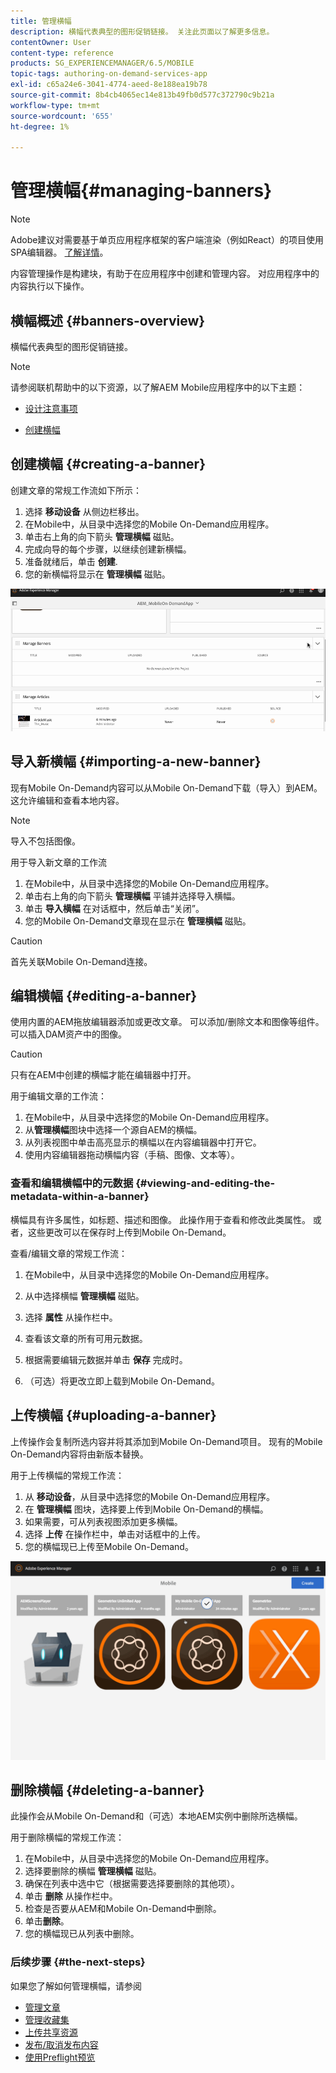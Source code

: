 ```yaml
---
title: 管理横幅
description: 横幅代表典型的图形促销链接。 关注此页面以了解更多信息。
contentOwner: User
content-type: reference
products: SG_EXPERIENCEMANAGER/6.5/MOBILE
topic-tags: authoring-on-demand-services-app
exl-id: c65a24e6-3041-4774-aeed-8e188ea19b78
source-git-commit: 8b4cb4065ec14e813b49fb0d577c372790c9b21a
workflow-type: tm+mt
source-wordcount: '655'
ht-degree: 1%

---
```


# 管理横幅{#managing-banners}

>[!NOTE]
>
>Adobe建议对需要基于单页应用程序框架的客户端渲染（例如React）的项目使用SPA编辑器。 [了解详情](/help/sites-developing/spa-overview.md)。

内容管理操作是构建块，有助于在应用程序中创建和管理内容。 对应用程序中的内容执行以下操作。

## 横幅概述 {#banners-overview}

横幅代表典型的图形促销链接。

>[!NOTE]
>
>请参阅联机帮助中的以下资源，以了解AEM Mobile应用程序中的以下主题：
>
>* [设计注意事项](https://helpx.adobe.com/digital-publishing-solution/help/design-app.html)
>
>* [创建横幅](https://helpx.adobe.com/digital-publishing-solution/help/creating-banners.html)
>

## 创建横幅 {#creating-a-banner}

创建文章的常规工作流如下所示：

1. 选择 **移动设备** 从侧边栏移出。
1. 在Mobile中，从目录中选择您的Mobile On-Demand应用程序。
1. 单击右上角的向下箭头 **管理横幅** 磁贴。
1. 完成向导的每个步骤，以继续创建新横幅。
1. 准备就绪后，单击 **创建**.
1. 您的新横幅将显示在 **管理横幅** 磁贴。

![chlimage_1-6](assets/chlimage_1-6.gif)

## 导入新横幅 {#importing-a-new-banner}

现有Mobile On-Demand内容可以从Mobile On-Demand下载（导入）到AEM。 这允许编辑和查看本地内容。

>[!NOTE]
>
>导入不包括图像。

用于导入新文章的工作流

1. 在Mobile中，从目录中选择您的Mobile On-Demand应用程序。
1. 单击右上角的向下箭头 **管理横幅** 平铺并选择导入横幅。
1. 单击 **导入横幅** 在对话框中，然后单击“关闭”。
1. 您的Mobile On-Demand文章现在显示在 **管理横幅** 磁贴。

>[!CAUTION]
>
>首先关联Mobile On-Demand连接。

## 编辑横幅 {#editing-a-banner}

使用内置的AEM拖放编辑器添加或更改文章。 可以添加/删除文本和图像等组件。 可以插入DAM资产中的图像。

>[!CAUTION]
>
>只有在AEM中创建的横幅才能在编辑器中打开。

用于编辑文章的工作流：

1. 在Mobile中，从目录中选择您的Mobile On-Demand应用程序。
1. 从**管理横幅**图块中选择一个源自AEM的横幅。
1. 从列表视图中单击高亮显示的横幅以在内容编辑器中打开它。
1. 使用内容编辑器拖动横幅内容（手稿、图像、文本等）。

### 查看和编辑横幅中的元数据 {#viewing-and-editing-the-metadata-within-a-banner}

横幅具有许多属性，如标题、描述和图像。 此操作用于查看和修改此类属性。 或者，这些更改可以在保存时上传到Mobile On-Demand。

查看/编辑文章的常规工作流：

1. 在Mobile中，从目录中选择您的Mobile On-Demand应用程序。
1. 从中选择横幅 **管理横幅** 磁贴。

1. 选择 **属性** 从操作栏中。
1. 查看该文章的所有可用元数据。
1. 根据需要编辑元数据并单击 **保存** 完成时。
1. （可选）将更改立即上载到Mobile On-Demand。

## 上传横幅 {#uploading-a-banner}

上传操作会复制所选内容并将其添加到Mobile On-Demand项目。 现有的Mobile On-Demand内容将由新版本替换。

用于上传横幅的常规工作流：

1. 从 **移动设备**，从目录中选择您的Mobile On-Demand应用程序。
1. 在 **管理横幅** 图块，选择要上传到Mobile On-Demand的横幅。
1. 如果需要，可从列表视图添加更多横幅。
1. 选择 **上传** 在操作栏中，单击对话框中的上传。
1. 您的横幅现已上传至Mobile On-Demand。

![chlimage_1-7](assets/chlimage_1-7.gif)

## 删除横幅 {#deleting-a-banner}

此操作会从Mobile On-Demand和（可选）本地AEM实例中删除所选横幅。

用于删除横幅的常规工作流：

1. 在Mobile中，从目录中选择您的Mobile On-Demand应用程序。
1. 选择要删除的横幅 **管理横幅** 磁贴。
1. 确保在列表中选中它（根据需要选择要删除的其他项）。
1. 单击 **删除** 从操作栏中。
1. 检查是否要从AEM和Mobile On-Demand中删除。
1. 单击&#x200B;**删除**。
1. 您的横幅现已从列表中删除。

### 后续步骤 {#the-next-steps}

如果您了解如何管理横幅，请参阅

* [管理文章](/help/mobile/mobile-on-demand-managing-articles.md)
* [管理收藏集](/help/mobile/mobile-on-demand-managing-collections.md)
* [上传共享资源](/help/mobile/mobile-on-demand-shared-resources.md)
* [发布/取消发布内容](/help/mobile/mobile-on-demand-publishing-unpublishing.md)
* [使用Preflight预览](/help/mobile/aem-mobile-manage-ondemand-services.md)
